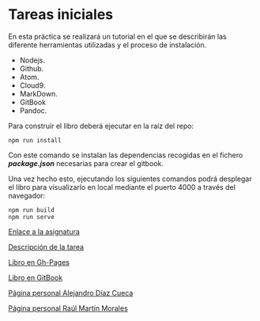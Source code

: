 # Tareas iniciales

En esta práctica se realizará un tutorial en el que se describirán las diferente herramientas utilizadas y el proceso de instalación.

* Nodejs.
* Github.
* Atom.
* Cloud9.
* MarkDown.
* GitBook
* Pandoc.

Para construir el libro deberá ejecutar en la raíz del repo:

```
npm run install
```

Con este comando se instalan las dependencias recogidas en el fichero **_package.json_** necesarias para crear el gitbook.

Una vez hecho esto, ejecutando los siguientes comandos podrá desplegar el libro para visualizarlo en local mediante el puerto 4000 a través del navegador:

```
npm run build
npm run serve
```

[Enlace a la asignatura](https://campusvirtual.ull.es/1617/course/view.php?id=1136)

[Descripción de la tarea](https://casianorodriguezleon.gitbooks.io/ull-esit-1617/practicas/practicatareasiniciales.html)

[Libro en Gh-Pages](https://ull-esit-dsi-1617.github.io/tareas-iniciales-alejandro-raul/)

[Libro en GitBook](https://alu0100769579.gitbooks.io/tareas-iniciales/)

[Página personal Alejandro Díaz Cueca](https://alejandrdiaz.github.io/)

[Página personal Raúl Martín Morales](https://alu0100769579.github.io/RaulMartinMorales/)
